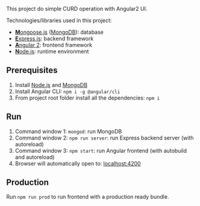 This project do simple CURD operation with Angular2 UI.

Technologies/libraries used in this project:
* [**M**ongoose.js](http://www.mongoosejs.com) ([MongoDB](https://www.mongodb.com)): database
* [**E**xpress.js](http://expressjs.com): backend framework
* [**A**ngular 2](https://angular.io): frontend framework
* [**N**ode.js](https://nodejs.org): runtime environment


## Prerequisites
1. Install [Node.js](https://nodejs.org) and [MongoDB](https://www.mongodb.com)
2. Install Angular CLI: `npm i -g @angular/cli`
3. From project root folder install all the dependencies: `npm i`

## Run
1. Command window 1: `mongod`: run MongoDB
2. Command window 2: `npm run server`: run Express backend server (with autoreload)
3. Command window 3: `npm start`: run Angular frontend (with autobuild and autoreload)
4. Browser will automatically open to: [localhost:4200](http://localhost:4200)

## Production
Run `npm run prod` to run frontend with a production ready bundle.